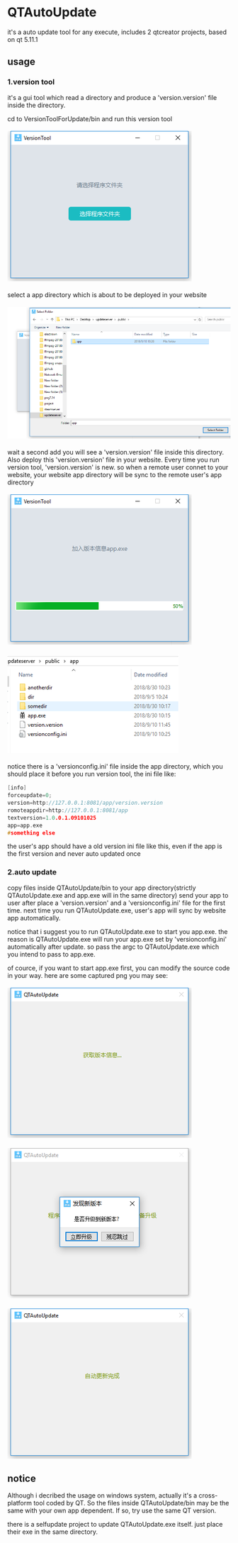 # QTAutoUpdate
it's a auto update tool for any execute, includes 2 qtcreator projects, based on qt 5.11.1

## usage
### 1.version tool
it's a gui tool which read a directory and produce a 'version.version' file inside the directory.

cd to VersionToolForUpdate/bin and run this version tool
#### ![image](./usage/versiontool1.png)

select a app directory which is about to be deployed in your website
#### ![image](./usage/versiontool2.png)

wait a second add you will see a 'version.version' file inside this directory.
Also deploy this 'version.version' file in your website.
Every time you run version tool, 'version.version' is new. 
so when a remote user connet to your website, your website
app directory will be sync to the remote user's app directory
#### ![image](./usage/versiontool3.png)
#### ![image](./usage/versiontool4.png)

notice there is a 'versionconfig.ini' file inside the app directory, which you should place it before you run version tool, the ini file like:
```cpp
[info]
forceupdate=0;
version=http://127.0.0.1:8081/app/version.version
romoteappdir=http://127.0.0.1:8081/app
textversion=1.0.0.1.09101025
app=app.exe
#something else
```
the user's app should have a old version ini file like this, even if the app is the first version and never auto updated once
### 2.auto update
copy files inside QTAutoUpdate/bin to your app directory(strictly QTAutoUpdate.exe and app.exe will in the same directory)
send your app to user after place a 'version.version' and a 'versionconfig.ini' file for the first time.
next time you run QTAutoUpdate.exe, user's app will sync by website app automatically.

notice that i suggest you to run QTAutoUpdate.exe to start you app.exe. the reason is QTAutoUpdate.exe will run your app.exe set by 'versionconfig.ini' automatically 
after update. so pass the argc to QTAutoUpdate.exe which you intend to pass to app.exe.

of cource, if you want to start app.exe first, you can modify the source code in your way.
here are some captured png you may see:
#### ![image](./usage/autoupdate1.png)
#### ![image](./usage/autoupdate2.png)
#### ![image](./usage/autoupdate3.png)

## notice
Although i decribed the usage on windows system, actually it's a cross-platform tool coded by QT.
So the files inside QTAutoUpdate/bin may be the same with your own app dependent. If so,
try use the same QT version.

there is a selfupdate project to update QTAutoUpdate.exe itself. just place their exe in the same directory.

